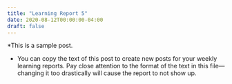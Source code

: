 ```yaml
---
title: "Learning Report 5"
date: 2020-08-12T00:00:00-04:00
draft: false
---
```


*This is a sample post. 
* You can copy the text of this post to create new posts for your weekly learning reports. Pay close attention to the format of the text in this file—changing it too drastically will cause the report to not show up.
